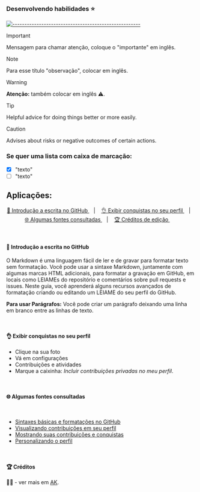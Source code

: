 ### Desenvolvendo habilidades ⭐

[![-----------------------------------------------------](https://raw.githubusercontent.com/andreasbm/readme/master/assets/lines/colored.png)](#table-of-contents)

> [!IMPORTANT]   
Mensagem para chamar atenção, coloque o "importante" em inglês.

> [!NOTE]
> Para esse título "observação", colocar em inglês.

> [!WARNING]  
> **Atenção:** também colocar em inglês ⚠️.

> [!TIP]
> Helpful advice for doing things better or more easily.

> [!CAUTION]
> Advises about risks or negative outcomes of certain actions.

### Se quer uma lista com caixa de marcação:
- [x] "texto"
- [ ] "texto"

## Aplicações:

<p align="center">
  <a href="#Introdução"> 🧩 Introdução a escrita no GitHub </a>&nbsp;&nbsp;&nbsp;|&nbsp;&nbsp;&nbsp;
  <a href="#Conquistas"> 👌 Exibir conquistas no seu perfil </a>&nbsp;&nbsp;&nbsp;|&nbsp;&nbsp;&nbsp;
  <a href="#Fontes"> 🌐 Algumas fontes consultadas </a>&nbsp;&nbsp;&nbsp;|&nbsp;&nbsp;&nbsp;
  <a href="#Credito"> 🏆 Créditos de edição </a>&nbsp;&nbsp;&nbsp;&nbsp;&nbsp;
</p>

<br/>

<a id="Introdução a escrita no GitHub"></a>
#### 🧩 Introdução a escrita no GitHub
O Markdown é uma linguagem fácil de ler e de gravar para formatar texto sem formatação. Você pode usar a sintaxe Markdown, juntamente com algumas marcas HTML adicionais, para formatar a gravação em GitHub, em locais como LEIAMEs do repositório e comentários sobre pull requests e issues. Neste guia, você aprenderá alguns recursos avançados de formatação criando ou editando um LEIAME do seu perfil do GitHub.

**Para usar Parágrafos:**
Você pode criar um parágrafo deixando uma linha em branco entre as linhas de texto.

<br/>

<a id="Exibir conquistas no seu perfil"></a>
#### 👌 Exibir conquistas no seu perfil 
- Clique na sua foto
- Vá em configurações
- Contribuições e atividades
- Marque a caixinha:
    *_Incluir contribuições privadas no meu perfil_*.

<br/>

<a id="Algumas fontes consultadas"></a>
#### 🌐 Algumas fontes consultadas 
<br/>
    
  * [Sintaxes básicas e formatações no GitHub](https://docs.github.com/pt/get-started/writing-on-github/getting-started-with-writing-and-formatting-on-github/basic-writing-and-formatting-syntax)
  * [Visualizando contribuições em seu perfil](https://docs.github.com/en/account-and-profile/setting-up-and-managing-your-github-profile/managing-contribution-settings-on-your-profile/showing-your-private-contributions-and-achievements-on-your-profile)
 * [Mostrando suas contribuições e conquistas](https://www.youtube.com/watch?v=wBW-vjM7ccA)
 * [Personalizando o perfil](https://docs.github.com/en/account-and-profile/setting-up-and-managing-your-github-profile/customizing-your-profile/personalizing-your-profile#displaying-badges-on-your-profile)

<br/>

<a id="Creditos"></a>
#### 🏆 Créditos
<div align="left">👧🏽 - ver mais em <a href="https://github.com/angelicakadja">AK</a>.</div>
